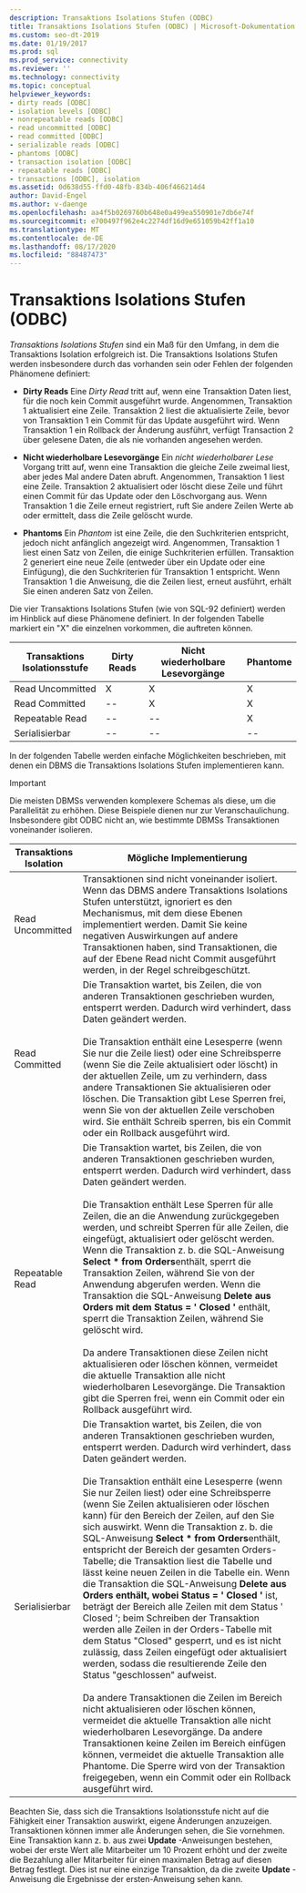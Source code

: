 ```yaml
---
description: Transaktions Isolations Stufen (ODBC)
title: Transaktions Isolations Stufen (ODBC) | Microsoft-Dokumentation
ms.custom: seo-dt-2019
ms.date: 01/19/2017
ms.prod: sql
ms.prod_service: connectivity
ms.reviewer: ''
ms.technology: connectivity
ms.topic: conceptual
helpviewer_keywords:
- dirty reads [ODBC]
- isolation levels [ODBC]
- nonrepeatable reads [ODBC]
- read uncommitted [ODBC]
- read committed [ODBC]
- serializable reads [ODBC]
- phantoms [ODBC]
- transaction isolation [ODBC]
- repeatable reads [ODBC]
- transactions [ODBC], isolation
ms.assetid: 0d638d55-ffd0-48fb-834b-406f466214d4
author: David-Engel
ms.author: v-daenge
ms.openlocfilehash: aa4f5b0269760b648e0a499ea550901e7db6e74f
ms.sourcegitcommit: e700497f962e4c2274df16d9e651059b42ff1a10
ms.translationtype: MT
ms.contentlocale: de-DE
ms.lasthandoff: 08/17/2020
ms.locfileid: "88487473"
---
```

# <a name="transaction-isolation-levels-odbc"></a>Transaktions Isolations Stufen (ODBC)
*Transaktions Isolations Stufen* sind ein Maß für den Umfang, in dem die Transaktions Isolation erfolgreich ist. Die Transaktions Isolations Stufen werden insbesondere durch das vorhanden sein oder Fehlen der folgenden Phänomene definiert:  
  
-   **Dirty Reads** Eine *Dirty Read* tritt auf, wenn eine Transaktion Daten liest, für die noch kein Commit ausgeführt wurde. Angenommen, Transaktion 1 aktualisiert eine Zeile. Transaktion 2 liest die aktualisierte Zeile, bevor von Transaktion 1 ein Commit für das Update ausgeführt wird. Wenn Transaktion 1 ein Rollback der Änderung ausführt, verfügt Transaction 2 über gelesene Daten, die als nie vorhanden angesehen werden.  
  
-   **Nicht wiederholbare Lesevorgänge** Ein *nicht wiederholbarer Lese* Vorgang tritt auf, wenn eine Transaktion die gleiche Zeile zweimal liest, aber jedes Mal andere Daten abruft. Angenommen, Transaktion 1 liest eine Zeile. Transaktion 2 aktualisiert oder löscht diese Zeile und führt einen Commit für das Update oder den Löschvorgang aus. Wenn Transaktion 1 die Zeile erneut registriert, ruft Sie andere Zeilen Werte ab oder ermittelt, dass die Zeile gelöscht wurde.  
  
-   **Phantoms** Ein *Phantom* ist eine Zeile, die den Suchkriterien entspricht, jedoch nicht anfänglich angezeigt wird. Angenommen, Transaktion 1 liest einen Satz von Zeilen, die einige Suchkriterien erfüllen. Transaktion 2 generiert eine neue Zeile (entweder über ein Update oder eine Einfügung), die den Suchkriterien für Transaktion 1 entspricht. Wenn Transaktion 1 die Anweisung, die die Zeilen liest, erneut ausführt, erhält Sie einen anderen Satz von Zeilen.  
  
 Die vier Transaktions Isolations Stufen (wie von SQL-92 definiert) werden im Hinblick auf diese Phänomene definiert. In der folgenden Tabelle markiert ein "X" die einzelnen vorkommen, die auftreten können.  
  
|Transaktions Isolationsstufe|Dirty Reads|Nicht wiederholbare Lesevorgänge|Phantome|  
|---------------------------------|-----------------|-------------------------|--------------|  
|Read Uncommitted|X|X|X|  
|Read Committed|--|X|X|  
|Repeatable Read|--|--|X|  
|Serialisierbar|--|--|--|  
  
 In der folgenden Tabelle werden einfache Möglichkeiten beschrieben, mit denen ein DBMS die Transaktions Isolations Stufen implementieren kann.  
  
> [!IMPORTANT]  
>  Die meisten DBMSs verwenden komplexere Schemas als diese, um die Parallelität zu erhöhen. Diese Beispiele dienen nur zur Veranschaulichung. Insbesondere gibt ODBC nicht an, wie bestimmte DBMSs Transaktionen voneinander isolieren.  
  
|Transaktions Isolation|Mögliche Implementierung|  
|---------------------------|-----------------------------|  
|Read Uncommitted|Transaktionen sind nicht voneinander isoliert. Wenn das DBMS andere Transaktions Isolations Stufen unterstützt, ignoriert es den Mechanismus, mit dem diese Ebenen implementiert werden. Damit Sie keine negativen Auswirkungen auf andere Transaktionen haben, sind Transaktionen, die auf der Ebene Read nicht Commit ausgeführt werden, in der Regel schreibgeschützt.|  
|Read Committed|Die Transaktion wartet, bis Zeilen, die von anderen Transaktionen geschrieben wurden, entsperrt werden. Dadurch wird verhindert, dass Daten geändert werden.<br /><br /> Die Transaktion enthält eine Lesesperre (wenn Sie nur die Zeile liest) oder eine Schreibsperre (wenn Sie die Zeile aktualisiert oder löscht) in der aktuellen Zeile, um zu verhindern, dass andere Transaktionen Sie aktualisieren oder löschen. Die Transaktion gibt Lese Sperren frei, wenn Sie von der aktuellen Zeile verschoben wird. Sie enthält Schreib sperren, bis ein Commit oder ein Rollback ausgeführt wird.|  
|Repeatable Read|Die Transaktion wartet, bis Zeilen, die von anderen Transaktionen geschrieben wurden, entsperrt werden. Dadurch wird verhindert, dass Daten geändert werden.<br /><br /> Die Transaktion enthält Lese Sperren für alle Zeilen, die an die Anwendung zurückgegeben werden, und schreibt Sperren für alle Zeilen, die eingefügt, aktualisiert oder gelöscht werden. Wenn die Transaktion z. b. die SQL-Anweisung **Select \* from Orders**enthält, sperrt die Transaktion Zeilen, während Sie von der Anwendung abgerufen werden. Wenn die Transaktion die SQL-Anweisung **Delete aus Orders mit dem Status = ' Closed '** enthält, sperrt die Transaktion Zeilen, während Sie gelöscht wird.<br /><br /> Da andere Transaktionen diese Zeilen nicht aktualisieren oder löschen können, vermeidet die aktuelle Transaktion alle nicht wiederholbaren Lesevorgänge. Die Transaktion gibt die Sperren frei, wenn ein Commit oder ein Rollback ausgeführt wird.|  
|Serialisierbar|Die Transaktion wartet, bis Zeilen, die von anderen Transaktionen geschrieben wurden, entsperrt werden. Dadurch wird verhindert, dass Daten geändert werden.<br /><br /> Die Transaktion enthält eine Lesesperre (wenn Sie nur Zeilen liest) oder eine Schreibsperre (wenn Sie Zeilen aktualisieren oder löschen kann) für den Bereich der Zeilen, auf den Sie sich auswirkt. Wenn die Transaktion z. b. die SQL-Anweisung **Select \* from Orders**enthält, entspricht der Bereich der gesamten Orders-Tabelle; die Transaktion liest die Tabelle und lässt keine neuen Zeilen in die Tabelle ein. Wenn die Transaktion die SQL-Anweisung **Delete aus Orders enthält, wobei Status = ' Closed '** ist, beträgt der Bereich alle Zeilen mit dem Status ' Closed '; beim Schreiben der Transaktion werden alle Zeilen in der Orders-Tabelle mit dem Status "Closed" gesperrt, und es ist nicht zulässig, dass Zeilen eingefügt oder aktualisiert werden, sodass die resultierende Zeile den Status "geschlossen" aufweist.<br /><br /> Da andere Transaktionen die Zeilen im Bereich nicht aktualisieren oder löschen können, vermeidet die aktuelle Transaktion alle nicht wiederholbaren Lesevorgänge. Da andere Transaktionen keine Zeilen im Bereich einfügen können, vermeidet die aktuelle Transaktion alle Phantome. Die Sperre wird von der Transaktion freigegeben, wenn ein Commit oder ein Rollback ausgeführt wird.|  
  
 Beachten Sie, dass sich die Transaktions Isolationsstufe nicht auf die Fähigkeit einer Transaktion auswirkt, eigene Änderungen anzuzeigen. Transaktionen können immer alle Änderungen sehen, die Sie vornehmen. Eine Transaktion kann z. b. aus zwei **Update** -Anweisungen bestehen, wobei der erste Wert alle Mitarbeiter um 10 Prozent erhöht und der zweite die Bezahlung aller Mitarbeiter für einen maximalen Betrag auf diesen Betrag festlegt. Dies ist nur eine einzige Transaktion, da die zweite **Update** -Anweisung die Ergebnisse der ersten-Anweisung sehen kann.
